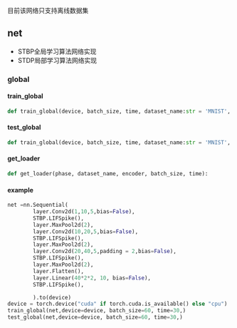 目前该网络只支持离线数据集
## net

- STBP全局学习算法网络实现
- STDP局部学习算法网络实现
### **global**

#### train_global
```python
def train_global(device, batch_size, time, dataset_name:str = 'MNIST', encoder:str = 'poisson'):
```

#### test_global
```python
def train_global(device, batch_size, time, dataset_name:str = 'MNIST', encoder:str = 'poisson'):
```

#### get_loader
```python
def get_loader(phase, dataset_name, encoder, batch_size, time):
```

#### example
```python
net =nn.Sequential(
        layer.Conv2d(1,10,5,bias=False),
        STBP.LIFSpike(),
        layer.MaxPool2d(2),
        layer.Conv2d(10,20,5,bias=False),
        STBP.LIFSpike(),
        layer.MaxPool2d(2),
        layer.Conv2d(20,40,5,padding = 2,bias=False),
        STBP.LIFSpike(),
        layer.MaxPool2d(2),
        layer.Flatten(),
        layer.Linear(40*2*2, 10, bias=False),
        STBP.LIFSpike(),

        ).to(device)
device = torch.device("cuda" if torch.cuda.is_available() else "cpu")
train_global(net,device=device, batch_size=60, time=30,)
test_global(net,device=device, batch_size=60, time=30,)
```
